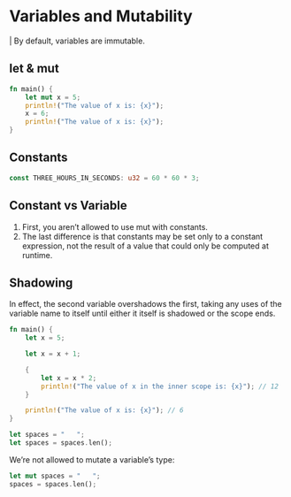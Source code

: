 # Variables and Mutability
| By default, variables are immutable.

## let & mut

```rust
fn main() {
    let mut x = 5;
    println!("The value of x is: {x}");
    x = 6;
    println!("The value of x is: {x}");
}
```
## Constants

```rust
const THREE_HOURS_IN_SECONDS: u32 = 60 * 60 * 3;
```

## Constant vs Variable

1. First, you aren’t allowed to use mut with constants. 
2. The last difference is that constants may be set only to a constant expression, not the result of a value that could only be computed at runtime.

## Shadowing

In effect, the second variable overshadows the first, taking any uses of the variable name to itself until either it itself is shadowed or the scope ends.

```rust
fn main() {
    let x = 5;

    let x = x + 1;

    {
        let x = x * 2;
        println!("The value of x in the inner scope is: {x}"); // 12
    }

    println!("The value of x is: {x}"); // 6
}
```


```rust
let spaces = "   ";
let spaces = spaces.len();

```

We’re not allowed to mutate a variable’s type:
```rust
let mut spaces = "   ";
spaces = spaces.len();

```